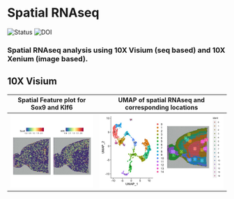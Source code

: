 # Spatial RNAseq

![Status](https://img.shields.io/badge/status-alpha-red)
![DOI](https://img.shields.io/badge/DOI-in__progress-blue)

### Spatial RNAseq analysis using 10X Visium (seq based) and 10X Xenium (image based).

## 10X Visium

Spatial Feature plot for Sox9 and Klf6      | UMAP of spatial RNAseq and corresponding locations 
:-------------------------:|:-------------------------:
![](https://github.com/hasanwraeth/Spatial_RNAseq/blob/main/Rplot01.jpeg) | ![](https://github.com/hasanwraeth/Spatial_RNAseq/blob/main/Rplot02.jpeg)
